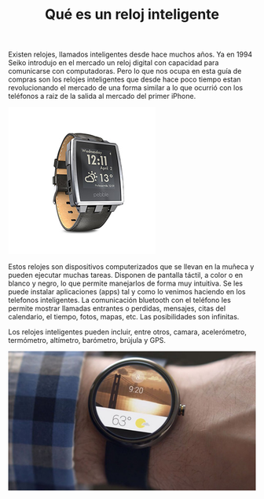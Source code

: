 ﻿---
layout: page
title: Qué es un reloj inteligente
permalink: /que-es-un-reloj-inteligente/
---

Existen relojes, llamados inteligentes desde hace muchos años. Ya en 1994 Seiko introdujo en el mercado un reloj digital
con capacidad para comunicarse con computadoras. Pero lo que nos ocupa en esta guía de compras son los relojes inteligentes
que desde hace poco tiempo estan revolucionando el mercado de una forma similar a lo que ocurrió con los teléfonos a raiz de la
salida al mercado del primer iPhone.

![Pebble](/img/Pebble/pebble_1_thumb.jpg)

Estos relojes son dispositivos computerizados que se llevan en la muñeca y pueden ejecutar muchas tareas. Disponen de pantalla táctil,
 a color o en blanco y negro, lo que permite manejarlos de forma muy intuitiva. Se les puede instalar aplicaciones (apps) tal y
 como lo venimos haciendo en los telefonos inteligentes. La comunicación bluetooth con el teléfono les permite mostrar
 llamadas entrantes o perdidas, mensajes, citas del calendario, el tiempo, fotos, mapas, etc. Las posibilidades son infinitas.

Los relojes inteligentes pueden incluir, entre otros, camara, acelerómetro, termómetro, altímetro, barómetro, brújula y GPS.

![Motorola 360](/img/Motorola360/moto_1.jpg)
